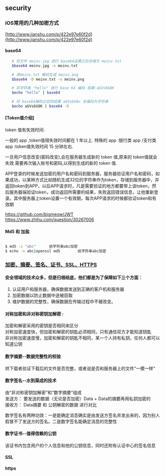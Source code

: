 ## security

### iOS常用的几种加密方式

[http://www.jianshu.com/p/422e97e60f2d](http://www.jianshu.com/p/422e97e60f2d)

#### base64

```bash
   # 将文件 meinv.jpg 进行 base64运算之后存储为 meinv.txt
   $base64 meinv.jpg -o meinv.txt

   # 讲meinv.txt 解码生成 meinv.png
   $base64 -D meinv.txt -o meinv.png

   # 将字符串 "hello" 进行 base 64 编码 结果:aGVsbG8K
   $echo "hello" | base64

   # 将 base64编码之后的结果 aGVsbG8= 反编码为字符串
   $echo aGVsbG8K | base64 -D
```

####  [Token值介绍]

token 值有失效时间:

一般的 app ,token值得失效时间都在 1 年以上.
特殊的 app :银行类 app /支付类 app :token值失效时间 15 分钟左右.  

一旦用户信息改变(密码改变),会在服务器生成新的 token 值,原来的 token值就会失效.需要再次输入账号和密码,以得到生成的新的 token 值.

APP登录的时候发送加密的用户名和密码到服务器，服务器验证用户名和密码，如果成功，以某种方式比如随机生成32位的字符串作为token，存储到服务器中，并返回token到APP，以后APP请求时，凡是需要验证的地方都要带上该token，然后服务器端验证token，成功返回所需要的结果，失败返回错误信息，让他重新登录。其中服务器上token设置一个有效期，每次APP请求的时候都验证token和有效期

https://github.com/bigmeow/JWT
https://www.zhihu.com/question/30267006

####  Md5 和 加盐

```bash

$ md5 -s "abc"      给字符串abc加密
$ echo -n abc|openssl md5        给字符串abc加密  

```



### [加密、摘要、签名、证书、SSL、HTTPS](http://www.cnblogs.com/chenzhanxun/articles/4630743.html)

#### 安全领域的技术众多，但是归根结底，他们都是为了保障如下三个方面：

1. 认证用户和服务器，确保数据发送到正确的客户机和服务器   
2. 加密数据以防止数据中途被窃取    
3. 维护数据的完整性，确保数据在传输过程中不被改变。


#### 对称加密和非对称密钥加解密 :

 加密和解密采用的密钥是否相同来区分  
 对称加密速度快，但加密和解密的钥匙必须相同，只有通信双方才能知道钥匙  
 非对称加密速度慢，加密和解密的钥匙不相同，某一个人持有私钥，任何人都可以知道公钥  

#### 数字摘要--数据完整性的校验

  供下载者验证下载后的文件是否完整，或者说是否和服务器上的文件”一模一样“

#### 数字签名--水到渠成的技术

  由“非对称密钥加解密”和“数字摘要“组成  
  发送方： 要发送的数据（无论是否加密）Data +  Data的摘要再用私钥加密的  
  接收方： Data摘要 和 公钥解密的数据 进行对比  

  数字签名有两种功效：一是能确定消息确实是由发送方签名并发出来的，因为别人假冒不了发送方的签名。二是数字签名能确定消息的完整性

#### 数字证书--值得信赖的公钥

  该证书内包含用户的个人信息和他的公钥信息，同时还附有认证中心的签名信息

#### SSL

#### https
